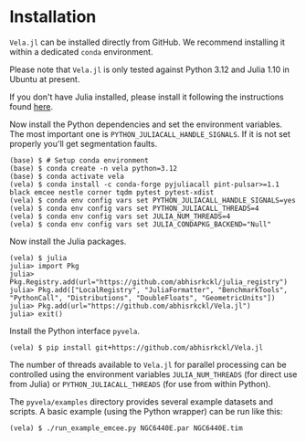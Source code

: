 # Installation

`Vela.jl` can be installed directly from GitHub. We recommend installing it within a dedicated 
`conda` environment.

Please note that `Vela.jl` is only tested against Python 3.12 and Julia 1.10 in Ubuntu at present.

If you don't have Julia installed, please install it following the instructions found 
[here](https://julialang.org/downloads/).

Now install the Python dependencies and set the environment variables. The most important one is
`PYTHON_JULIACALL_HANDLE_SIGNALS`. If it is not set properly you'll get segmentation faults.
```
(base) $ # Setup conda environment
(base) $ conda create -n vela python=3.12
(base) $ conda activate vela
(vela) $ conda install -c conda-forge pyjuliacall pint-pulsar>=1.1 black emcee nestle corner tqdm pytest pytest-xdist
(vela) $ conda env config vars set PYTHON_JULIACALL_HANDLE_SIGNALS=yes
(vela) $ conda env config vars set PYTHON_JULIACALL_THREADS=4
(vela) $ conda env config vars set JULIA_NUM_THREADS=4
(vela) $ conda env config vars set JULIA_CONDAPKG_BACKEND="Null"
```

Now install the Julia packages.
```
(vela) $ julia
julia> import Pkg
julia> Pkg.Registry.add(url="https://github.com/abhisrkckl/julia_registry")
julia> Pkg.add(["LocalRegistry", "JuliaFormatter", "BenchmarkTools", "PythonCall", "Distributions", "DoubleFloats", "GeometricUnits"])
julia> Pkg.add(url="https://github.com/abhisrkckl/Vela.jl")
julia> exit()
```

Install the Python interface `pyvela`.
```
(vela) $ pip install git+https://github.com/abhisrkckl/Vela.jl
```

The number of threads available to `Vela.jl` for parallel processing can be controlled 
using the environment variables `JULIA_NUM_THREADS` (for direct use from Julia) or 
`PYTHON_JULIACALL_THREADS` (for use from within Python).

The `pyvela/examples` directory provides several example datasets and scripts.
A basic example (using the Python wrapper) can be run like this:
```
(vela) $ ./run_example_emcee.py NGC6440E.par NGC6440E.tim
```

